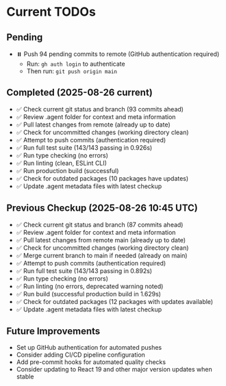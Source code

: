 # Current TODOs

## Pending
- ⏸️ Push 94 pending commits to remote (GitHub authentication required)
  - Run: `gh auth login` to authenticate
  - Then run: `git push origin main`

## Completed (2025-08-26 current)
- ✅ Check current git status and branch (93 commits ahead)
- ✅ Review .agent folder for context and meta information
- ✅ Pull latest changes from remote (already up to date)
- ✅ Check for uncommitted changes (working directory clean)
- ✅ Attempt to push commits (authentication required)
- ✅ Run full test suite (143/143 passing in 0.926s)
- ✅ Run type checking (no errors)
- ✅ Run linting (clean, ESLint CLI)
- ✅ Run production build (successful)
- ✅ Check for outdated packages (10 packages have updates)
- ✅ Update .agent metadata files with latest checkup

## Previous Checkup (2025-08-26 10:45 UTC)
- ✅ Check current git status and branch (87 commits ahead)
- ✅ Review .agent folder for context and meta information
- ✅ Pull latest changes from remote main (already up to date)
- ✅ Check for uncommitted changes (working directory clean)
- ✅ Merge current branch to main if needed (already on main)
- ✅ Attempt to push commits (authentication required)
- ✅ Run full test suite (143/143 passing in 0.892s)
- ✅ Run type checking (no errors)
- ✅ Run linting (no errors, deprecated warning noted)
- ✅ Run build (successful production build in 1.629s)
- ✅ Check for outdated packages (12 packages with updates available)
- ✅ Update .agent metadata files with latest checkup

## Future Improvements
- Set up GitHub authentication for automated pushes
- Consider adding CI/CD pipeline configuration
- Add pre-commit hooks for automated quality checks
- Consider updating to React 19 and other major version updates when stable